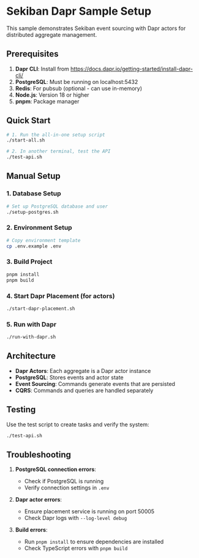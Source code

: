 # Sekiban Dapr Sample Setup

This sample demonstrates Sekiban event sourcing with Dapr actors for distributed aggregate management.

## Prerequisites

1. **Dapr CLI**: Install from https://docs.dapr.io/getting-started/install-dapr-cli/
2. **PostgreSQL**: Must be running on localhost:5432
3. **Redis**: For pubsub (optional - can use in-memory)
4. **Node.js**: Version 18 or higher
5. **pnpm**: Package manager

## Quick Start

```bash
# 1. Run the all-in-one setup script
./start-all.sh

# 2. In another terminal, test the API
./test-api.sh
```

## Manual Setup

### 1. Database Setup
```bash
# Set up PostgreSQL database and user
./setup-postgres.sh
```

### 2. Environment Setup
```bash
# Copy environment template
cp .env.example .env
```

### 3. Build Project
```bash
pnpm install
pnpm build
```

### 4. Start Dapr Placement (for actors)
```bash
./start-dapr-placement.sh
```

### 5. Run with Dapr
```bash
./run-with-dapr.sh
```

## Architecture

- **Dapr Actors**: Each aggregate is a Dapr actor instance
- **PostgreSQL**: Stores events and actor state
- **Event Sourcing**: Commands generate events that are persisted
- **CQRS**: Commands and queries are handled separately

## Testing

Use the test script to create tasks and verify the system:
```bash
./test-api.sh
```

## Troubleshooting

1. **PostgreSQL connection errors**: 
   - Check if PostgreSQL is running
   - Verify connection settings in `.env`

2. **Dapr actor errors**:
   - Ensure placement service is running on port 50005
   - Check Dapr logs with `--log-level debug`

3. **Build errors**:
   - Run `pnpm install` to ensure dependencies are installed
   - Check TypeScript errors with `pnpm build`